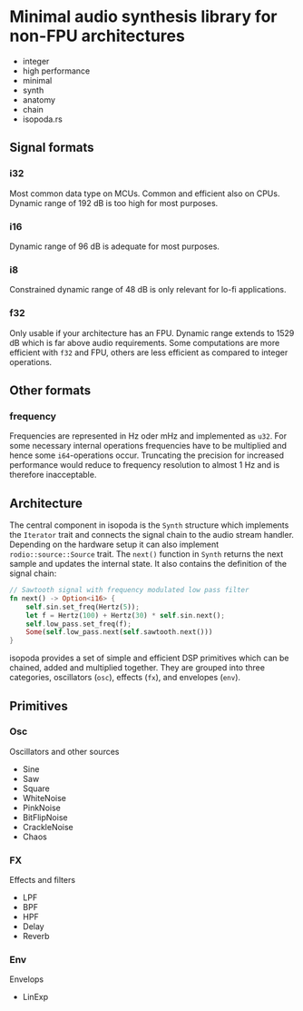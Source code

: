 # Minimal audio synthesis library for non-FPU architectures
- integer
- high performance
- minimal
- synth
- anatomy
- chain
- isopoda.rs

## Signal formats

### i32
Most common data type on MCUs. Common and efficient also on CPUs. Dynamic range
of 192 dB is too high for most purposes.

### i16
Dynamic range of 96 dB is adequate for most purposes. 


### i8
Constrained dynamic range of 48 dB is only relevant for lo-fi applications. 


### f32
Only usable if your architecture has an FPU. Dynamic range extends to 1529 dB
which is far above audio requirements. Some computations are more efficient with
`f32` and FPU, others are less efficient as compared to integer operations.


## Other formats

### frequency
Frequencies are represented in Hz oder mHz and implemented as `u32`. For some
necessary internal operations frequencies have to be multiplied and hence some
`i64`-operations occur. Truncating the precision for increased performance would reduce to frequency resolution to almost 1 Hz and is therefore inacceptable.

## Architecture
The central component in isopoda is the `Synth` structure which implements the
`Iterator` trait and connects the signal chain to the audio stream handler.
Depending on the hardware setup it can also implement `rodio::source::Source` 
trait. The `next()` function in `Synth` returns the next sample and updates 
the internal state. It also contains the definition of the signal chain: 
```rust
// Sawtooth signal with frequency modulated low pass filter 
fn next() -> Option<i16> {
    self.sin.set_freq(Hertz(5));
    let f = Hertz(100) + Hertz(30) * self.sin.next();
    self.low_pass.set_freq(f);
    Some(self.low_pass.next(self.sawtooth.next()))
}
```

isopoda provides a set of simple and efficient DSP primitives which can be
chained, added and multiplied together. They are grouped into three 
categories, oscillators (`osc`), effects (`fx`), and envelopes (`env`). 

## Primitives

### Osc
Oscillators and other sources
- Sine
- Saw
- Square
- WhiteNoise
- PinkNoise
- BitFlipNoise
- CrackleNoise
- Chaos

### FX
Effects and filters
- LPF
- BPF
- HPF
- Delay
- Reverb

### Env
Envelops
- LinExp